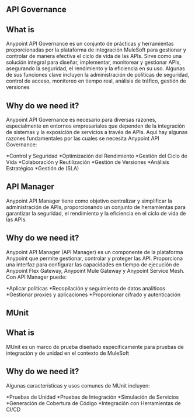 ## API Governance

## What is

Anypoint API Governance es un conjunto de prácticas y herramientas proporcionadas por la plataforma de integración MuleSoft para gestionar y controlar de manera efectiva el ciclo de vida de las APIs. 
Sirve como una solución integral para diseñar, implementar, monitorear y gestionar APIs, asegurando la seguridad, el rendimiento y la eficiencia en su uso. Algunas de sus funciones clave incluyen la administración de políticas de seguridad, control de acceso, monitoreo en tiempo real, análisis de tráfico, gestión de versiones

## Why do we need it?

Anypoint API Governance es necesario para diversas razones, especialmente en entornos empresariales que dependen de la integración de sistemas y la exposición de servicios a través de APIs. Aquí hay algunas razones fundamentales por las cuales se necesita Anypoint API Governance:

*Control y Seguridad
*Optimización del Rendimiento
*Gestión del Ciclo de Vida
*Colaboración y Reutilización
*Gestión de Versiones
*Análisis Estratégico
*Gestión de (SLA)

## API Manager

Anypoint API Manager tiene como objetivo centralizar y simplificar la administración de APIs, proporcionando un conjunto de herramientas para garantizar la seguridad, el rendimiento y la eficiencia en el ciclo de vida de las APIs.

## Why do we need it?
Anypoint API Manager (API Manager) es un componente de la plataforma Anypoint que permite gestionar, controlar y proteger las API. Proporciona una interfaz para configurar las capacidades en tiempo de ejecución de Anypoint Flex Gateway, Anypoint Mule Gateway y Anypoint Service Mesh. Con API Manager puede:

*Aplicar políticas
*Recopilación y seguimiento de datos analíticos
*Gestionar proxies y aplicaciones
*Proporcionar cifrado y autenticación

## MUnit

## What is
MUnit es un marco de prueba diseñado específicamente para pruebas de integración y de unidad en el contexto de MuleSoft

## Why do we need it?

Algunas características y usos comunes de MUnit incluyen:

*Pruebas de Unidad
*Pruebas de Integración
*Simulación de Servicios
*Generación de Cobertura de Código
*Integración con Herramientas de CI/CD




